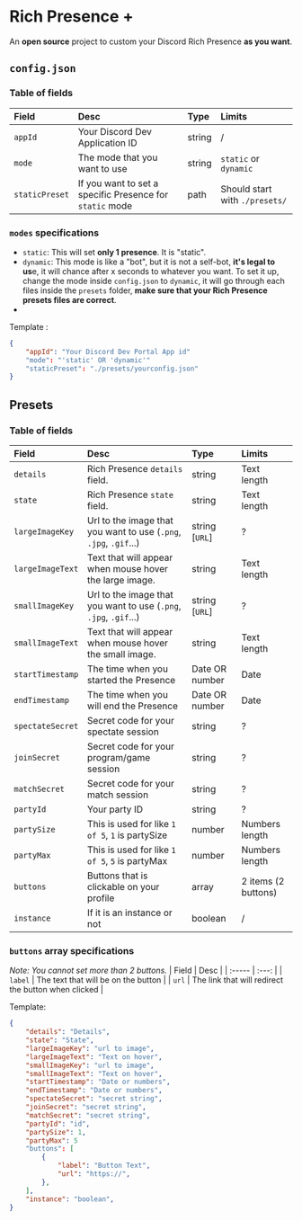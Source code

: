 # Rich Presence +

An **open source** project to custom your Discord Rich Presence **as you want**.

## `config.json`

### Table of fields
| Field                    | Desc                                                                  | Type               | Limits                                  |
| :-----                   | :---                                                                  | :-------           | :-------                                |
| `appId`                  | Your Discord Dev Application ID                                       | string             | /                                       |
| `mode`                   | The mode that you want to use                                         | string             | `static` or `dynamic`                   |
| `staticPreset`           | If you want to set a specific Presence for `static` mode              | path               | Should start with `./presets/`           |

### `modes` specifications
- `static`: This will set **only 1 presence**. It is "static".
- `dynamic`: This mode is like a "bot", but it is not a self-bot, **it's legal to us**e, it will chance after x seconds to whatever you want. To set it up, change the mode inside `config.json` to `dynamic`, it will go through each files inside the `presets` folder, **make sure that your Rich Presence presets files are correct**.
- 
Template :
```json
{
    "appId": "Your Discord Dev Portal App id"
    "mode": "'static' OR 'dynamic'"
    "staticPreset": "./presets/yourconfig.json"
}
```

## Presets

### Table of fields
| Field             | Desc                                                                  | Type               | Limits               |
| :-----            | :---                                                                  | :-------           | :-------             |
| `details`         | Rich Presence `details` field.                                        | string             | Text length          |
| `state`           | Rich Presence `state` field.                                          | string             | Text length          |
| `largeImageKey`   | Url to the image that you want to use (`.png`, `.jpg`, `.gif`...)     | string  [`URL`]    | ?                    |
| `largeImageText`  | Text that will appear when mouse hover the large image.               | string             | Text length          |
| `smallImageKey`   | Url to the image that you want to use (`.png`, `.jpg`, `.gif`...)     | string  [`URL`]    | ?                    |
| `smallImageText`  | Text that will appear when mouse hover the small image.               | string             | Text length          |
| `startTimestamp`  | The time when you started the Presence                                | Date OR number     | Date                 |
| `endTimestamp`    | The time when you will end the Presence                               | Date OR number     | Date                 |
| `spectateSecret`  | Secret code for your spectate session                                 | string             | ?                    |
| `joinSecret`      | Secret code for your program/game session                             | string             | ?                    |
| `matchSecret`     | Secret code for your match session                                    | string             | ?                    |
| `partyId`         | Your party ID                                                         | string             | ?                    |
| `partySize`       | This is used for like `1 of 5`, `1` is partySize                      | number             | Numbers length       |
| `partyMax`        | This is used for like `1 of 5`, `5` is partyMax                       | number             | Numbers length       |
| `buttons`         | Buttons that is clickable on your profile                             | array              | 2 items (2 buttons)  |
| `instance`        | If it is an instance or not                                           | boolean            | /                    |

### `buttons` array specifications
*Note: You cannot set more than 2 buttons.*
| Field             | Desc                                                                  |
| :-----            | :---:                                                                 |
| `label`           | The text that will be on the button                                   |
| `url`             | The link that will redirect the button when clicked                   |

Template:
```json
{
    "details": "Details",
    "state": "State",
    "largeImageKey": "url to image",
    "largeImageText": "Text on hover",
    "smallImageKey": "url to image",
    "smallImageText": "Text on hover",
    "startTimestamp": "Date or numbers",
    "endTimestamp": "Date or numbers",
    "spectateSecret": "secret string",
    "joinSecret": "secret string",
    "matchSecret": "secret string",
    "partyId": "id",
    "partySize": 1,
    "partyMax": 5
    "buttons": [
        {
            "label": "Button Text",
            "url": "https://",
        },
    ],
    "instance": "boolean",
}
```
